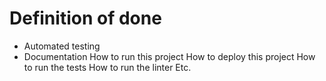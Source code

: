 # Definition of done

- Automated testing
- Documentation
  How to run this project
  How to deploy this project
  How to run the tests
  How to run the linter
  Etc.

